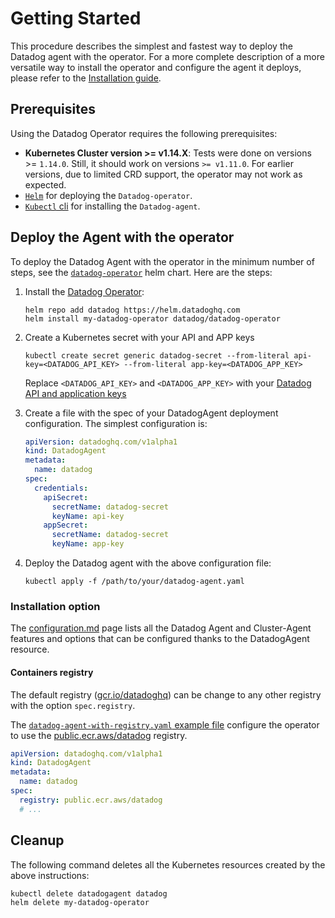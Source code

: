 # Getting Started

This procedure describes the simplest and fastest way to deploy the Datadog agent with the operator.
For a more complete description of a more versatile way to install the operator and configure the agent it deploys, please refer to the [Installation guide](installation.md).

## Prerequisites

Using the Datadog Operator requires the following prerequisites:

- **Kubernetes Cluster version >= v1.14.X**: Tests were done on versions >= `1.14.0`. Still, it should work on versions `>= v1.11.0`. For earlier versions, due to limited CRD support, the operator may not work as expected.
- [`Helm`][1] for deploying the `Datadog-operator`.
- [`Kubectl` cli][2] for installing the `Datadog-agent`.

## Deploy the Agent with the operator

To deploy the Datadog Agent with the operator in the minimum number of steps, see the [`datadog-operator`](https://github.com/DataDog/helm-charts/tree/main/charts/datadog-operator) helm chart.
Here are the steps:

1. Install the [Datadog Operator][3]:

   ```shell
   helm repo add datadog https://helm.datadoghq.com
   helm install my-datadog-operator datadog/datadog-operator
   ```

1. Create a Kubernetes secret with your API and APP keys

   ```shell
   kubectl create secret generic datadog-secret --from-literal api-key=<DATADOG_API_KEY> --from-literal app-key=<DATADOG_APP_KEY>
   ```
   Replace `<DATADOG_API_KEY>` and `<DATADOG_APP_KEY>` with your [Datadog API and application keys][4]

1. Create a file with the spec of your DatadogAgent deployment configuration. The simplest configuration is:

   ```yaml
   apiVersion: datadoghq.com/v1alpha1
   kind: DatadogAgent
   metadata:
     name: datadog
   spec:
     credentials:
       apiSecret:
         secretName: datadog-secret
         keyName: api-key
       appSecret:
         secretName: datadog-secret
         keyName: app-key
   ```

1. Deploy the Datadog agent with the above configuration file:
   ```shell
   kubectl apply -f /path/to/your/datadog-agent.yaml
   ```

### Installation option

The [configuration.md][5] page lists all the Datadog Agent and Cluster-Agent features and options that can be configured thanks to the DatadogAgent resource.

#### Containers registry

The default registry ([gcr.io/datadoghq][6]) can be change to any other registry with the option `spec.registry`.

The [`datadog-agent-with-registry.yaml` example file][7] configure the operator to use the [public.ecr.aws/datadog][8] registry.

```yaml
apiVersion: datadoghq.com/v1alpha1
kind: DatadogAgent
metadata:
  name: datadog
spec:
  registry: public.ecr.aws/datadog
  # ...
```

## Cleanup

The following command deletes all the Kubernetes resources created by the above instructions:

```shell
kubectl delete datadogagent datadog
helm delete my-datadog-operator
```

[1]: https://helm.sh
[2]: https://kubernetes.io/docs/tasks/tools/install-kubectl/
[3]: https://artifacthub.io/packages/helm/datadog/datadog-operator
[4]: https://app.datadoghq.com/account/settings#api
[5]: https://github.com/DataDog/datadog-operator/blob/main/docs/configuration.md
[6]: ttps://gcr.io/datadoghq
[7]: https://github.com/DataDog/datadog-operator/blob/main/examples/datadogagent/datadog-agent-with-registry.yaml
[8]: https://gallery.ecr.aws/datadog/